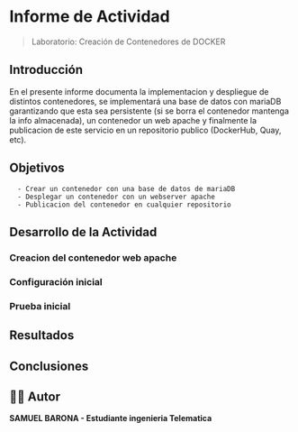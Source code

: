 # Informe de Actividad

> Laboratorio: Creación de Contenedores de DOCKER

   ## Introducción

   En el presente informe documenta la implementacion y despliegue de distintos contenedores, se implementará una base de datos con mariaDB garantizando que esta sea persistente (si se borra el contenedor mantenga la info almacenada), un contenedor un web  apache y finalmente la publicacion de este servicio en un repositorio publico (DockerHub, Quay, etc).

   ## Objetivos

      - Crear un contenedor con una base de datos de mariaDB 
      - Desplegar un contenedor con un webserver apache 
      - Publicacion del contenedor en cualquier repositorio

   ## Desarrollo de la Actividad
### Creacion del contenedor web apache 


   ### Configuración inicial


   ### Prueba inicial


   ## Resultados
   ## Conclusiones
   ## 👨‍💻 Autor 
**SAMUEL BARONA - Estudiante ingenieria Telematica**